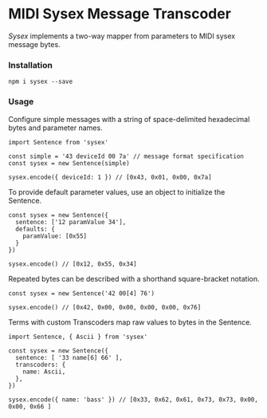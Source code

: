 # MIDI Sysex Message Transcoder

_Sysex_ implements a two-way mapper from parameters to MIDI sysex message bytes.

### Installation

`npm i sysex --save`

### Usage

Configure simple messages with a string of space-delimited hexadecimal bytes and parameter names.

```
import Sentence from 'sysex'

const simple = '43 deviceId 00 7a' // message format specification
const sysex = new Sentence(simple)

sysex.encode({ deviceId: 1 }) // [0x43, 0x01, 0x00, 0x7a]
```

To provide default parameter values, use an object to initialize the Sentence.

```
const sysex = new Sentence({
  sentence: ['12 paramValue 34'],
  defaults: {
    paramValue: [0x55]
  }
})

sysex.encode() // [0x12, 0x55, 0x34]
```

Repeated bytes can be described with a shorthand square-bracket notation.

```
const sysex = new Sentence('42 00[4] 76')

sysex.encode() // [0x42, 0x00, 0x00, 0x00, 0x00, 0x76]
```

Terms with custom Transcoders map raw values to bytes in the Sentence.

```
import Sentence, { Ascii } from 'sysex'

const sysex = new Sentence({
  sentence: [ '33 name[6] 66' ],
  transcoders: {
    name: Ascii,
  },
})

sysex.encode({ name: 'bass' }) // [0x33, 0x62, 0x61, 0x73, 0x73, 0x00, 0x00, 0x66 ]
```
